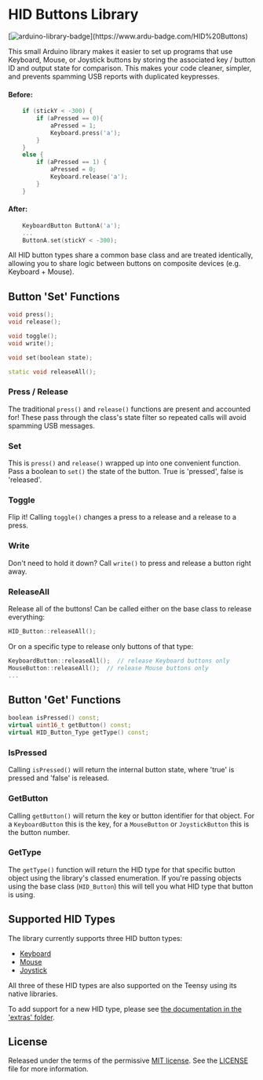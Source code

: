 # HID Buttons Library

[![arduino-library-badge](https://www.ardu-badge.com/badge/HID%20Buttons.svg?)](https://www.ardu-badge.com/HID%20Buttons)

This small Arduino library makes it easier to set up programs that use Keyboard, Mouse, or Joystick buttons by storing the associated key / button ID and output state for comparison. This makes your code cleaner, simpler, and prevents spamming USB reports with duplicated keypresses.

#### Before:

```cpp
	if (stickY < -300) {
		if (aPressed == 0){
			aPressed = 1;
			Keyboard.press('a');
		}
	}
	else {
		if (aPressed == 1) {
			aPressed = 0;
			Keyboard.release('a');
		}
	}
```

#### After:

```cpp
	KeyboardButton ButtonA('a');
	...
	ButtonA.set(stickY < -300);
```

All HID button types share a common base class and are treated identically, allowing you to share logic between buttons on composite devices (e.g. Keyboard + Mouse).

## Button 'Set' Functions
```cpp
void press();
void release();

void toggle();
void write();

void set(boolean state);

static void releaseAll();
```

### Press / Release

The traditional `press()` and `release()` functions are present and accounted for! These pass through the class's state filter so repeated calls will avoid spamming USB messages.

### Set

This is `press()` and `release()` wrapped up into one convenient function. Pass a boolean to `set()` the state of the button. True is 'pressed', false is 'released'.

### Toggle

Flip it! Calling `toggle()` changes a press to a release and a release to a press.

### Write

Don't need to hold it down? Call `write()` to press and release a button right away.

### ReleaseAll

Release all of the buttons! Can be called either on the base class to release everything:
```cpp
HID_Button::releaseAll();
```
Or on a specific type to release only buttons of that type:
```cpp
KeyboardButton::releaseAll();  // release Keyboard buttons only
MouseButton::releaseAll();  // release Mouse buttons only
...
```
## Button 'Get' Functions
```cpp
boolean isPressed() const;
virtual uint16_t getButton() const;
virtual HID_Button_Type getType() const;
```

### IsPressed

Calling `isPressed()` will return the internal button state, where 'true' is pressed and 'false' is released.

### GetButton

Calling `getButton()` will return the key or button identifier for that object. For a `KeyboardButton` this is the key, for a `MouseButton` or `JoystickButton` this is the button number.

### GetType

The `getType()` function will return the HID type for that specific button object using the library's classed enumeration. If you're passing objects using the base class (`HID_Button`) this will tell you what HID type that button is using.

## Supported HID Types
The library currently supports three HID button types:
* [Keyboard](https://www.arduino.cc/reference/en/language/functions/usb/keyboard/)
* [Mouse](https://www.arduino.cc/reference/en/language/functions/usb/mouse/)
* [Joystick](https://github.com/MHeironimus/ArduinoJoystickLibrary)

All three of these HID types are also supported on the Teensy using its native libraries.

To add support for a new HID type, please see [the documentation in the 'extras' folder](extras/Adding%20New%20Button%20Types.md).

## License
Released under the terms of the permissive [MIT license](https://opensource.org/licenses/MIT). See the [LICENSE](LICENSE) file for more information.
